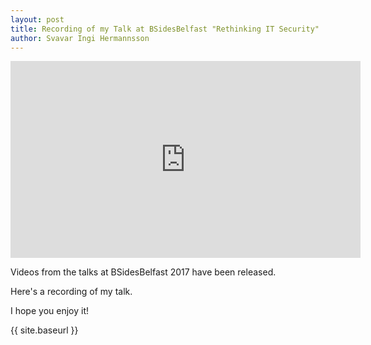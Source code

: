 ```yaml
---
layout: post
title: Recording of my Talk at BSidesBelfast "Rethinking IT Security"
author: Svavar Ingi Hermannsson
---
```


<iframe width="560" height="315" src="https://www.youtube.com/embed/aZ4hpHHiXlo" frameborder="0" allowfullscreen></iframe>

Videos from the talks at BSidesBelfast 2017 have been released. 

Here's a recording of my talk. 

I hope you enjoy it! 


{{ site.baseurl }}

